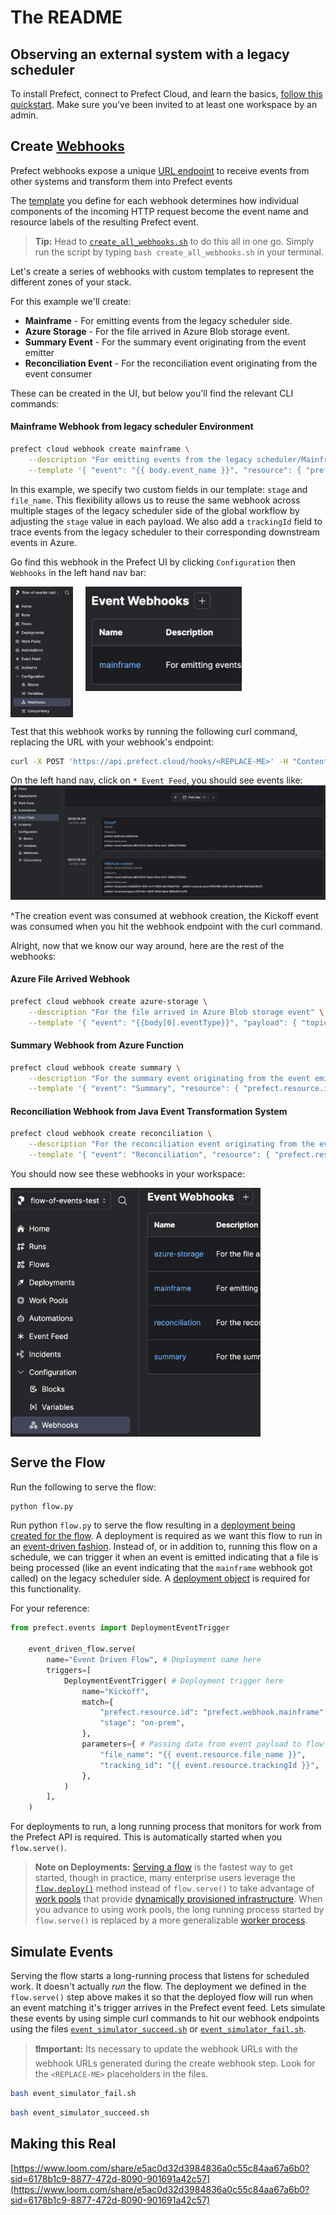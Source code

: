 # The README

## Observing an external system with a legacy scheduler

To install Prefect, connect to Prefect Cloud, and learn the basics, [follow this quickstart](https://docs-3.prefect.io/3.0rc/get-started/quickstart#connect-to-prefects-api). Make sure you've been invited to at least one workspace by an admin.

## Create [Webhooks](https://docs-3.prefect.io/3.0rc/automate/events/webhook-triggers)

Prefect webhooks expose a unique [URL endpoint](https://docs-3.prefect.io/3.0rc/automate/events/webhook-triggers#webhook-endpoints) to receive events from other systems and transform them into Prefect events

The [template](https://docs-3.prefect.io/3.0rc/automate/events/webhook-triggers#webhook-templates) you define for each webhook determines how individual components of the incoming HTTP request become the event name and resource labels of the resulting Prefect event.

> **Tip:** Head to [`create_all_webhooks.sh`](create_all_webhooks.sh) to do this all in one go. Simply run the script by typing `bash create_all_webhooks.sh` in your terminal.

Let's create a series of webhooks with custom templates to represent the different zones of your stack.

For this example we'll create:

- **Mainframe** - For emitting events from the legacy scheduler side.
- **Azure Storage** - For the file arrived in Azure Blob storage event.
- **Summary Event** - For the summary event originating from the event emitter
- **Reconciliation Event** - For the reconciliation event originating from the event consumer

These can be created in the UI, but below you'll find the relevant CLI commands:

#### Mainframe Webhook from legacy scheduler Environment
```bash
prefect cloud webhook create mainframe \
    --description "For emitting events from the legacy scheduler/Mainframe side" \
    --template '{ "event": "{{ body.event_name }}", "resource": { "prefect.resource.id": "prefect.webhook.mainframe", "prefect.resource.name": "prefect.webhook.mainframe", "stage": "{{ body.stage }}", "file_name": "{{ body.file_name }}", "trackingId": "{{ body.trackingId }}" } }'
```
In this example, we specify two custom fields in our template: `stage` and `file_name`. This flexibility allows us to reuse the same webhook across multiple stages of the legacy scheduler side of the global workflow by adjusting the `stage` value in each payload. We also add a `trackingId` field to trace events from the legacy scheduler to their corresponding downstream events in Azure.

Go find this webhook in the Prefect UI by clicking `Configuration` then `Webhooks` in the left hand nav bar:

<div style="display: flex; align-items: flex-start;">
  <img src="images/left_hand_nav.png" alt="Left hand nav" width="100"/>
  <img src="images/first_webhook_1.png" alt="Second image" width="250" style="margin-left: 20px;"/>
</div>


Test that this webhook works by running the following curl command, replacing the URL with your webhook's endpoint:
```bash
curl -X POST 'https://api.prefect.cloud/hooks/<REPLACE-ME>' -H "Content-Type: application/json" -d '{"event_name": "kickoff", "file_name": "example_file.csv", "stage": "on-prem"}'
```

On the left hand nav, click on `* Event Feed`, you should see events like:
![alt text](images/kickoff_event.png) 

^The creation event was consumed at webhook creation, the Kickoff event was consumed when you hit the webhook endpoint with the curl command.

Alright, now that we know our way around, here are the rest of the webhooks:

#### Azure File Arrived Webhook
```bash
prefect cloud webhook create azure-storage \
    --description "For the file arrived in Azure Blob storage event" \
    --template '{ "event": "{{body[0].eventType}}", "payload": { "topic": "{{body[0].topic}}", "subject": "{{body[0].subject}}", "eventType": "{{body[0].eventType}}", "eventTime": "{{body[0].eventTime}}", "id": "{{body[0].id}}", "data": { "api": "{{body[0].data.api}}", "clientRequestId": "{{body[0].data.clientRequestId}}", "requestId": "{{body[0].data.requestId}}", "eTag": "{{body[0].data.eTag}}", "contentType": "{{body[0].data.contentType}}", "contentLength": "{{body[0].data.contentLength}}", "blobType": "{{body[0].data.blobType}}", "url": "{{body[0].data.url}}", "sequencer": "{{body[0].data.sequencer}}", "storageDiagnostics": { "batchId": "{{body[0].data.storageDiagnostics.batchId}}" } }, "dataVersion": "", "metadataVersion": "1" }, "resource": { "prefect.resource.id": "{{ body[0].data.url }}", "url": "{{body[0].data.url}}" } }'
```

#### Summary Webhook from Azure Function

```bash
prefect cloud webhook create summary \
    --description "For the summary event originating from the event emitter" \
    --template '{ "event": "Summary", "resource": { "prefect.resource.id": "prefect.webhook.summary", "prefect.resource.name": "prefect.webhook.summary", "totalRecordsSent": "{{ body.totalRecordsSent }}", "trackingId": "{{ body.trackingId }}" } }'
```

#### Reconciliation Webhook from Java Event Transformation System
```bash
prefect cloud webhook create reconciliation \
    --description "For the reconciliation event originating from the event consumer" \
    --template '{ "event": "Reconciliation", "resource": { "prefect.resource.id": "prefect.webhook.reconciliation", "prefect.resource.name": "prefect.webhook.reconciliation", "totalRecordsReceived": "{{ body.totalRecordsReceived }}", "trackingId": "{{ body.trackingId }}" } }'
```
You should now see these webhooks in your workspace:

<div style="display: flex; align-items: flex-start;">
  <img src="images/all_webhooks_4.png" alt="Left hand nav" width="400"/>
</div>

## Serve the Flow 

Run the following to serve the flow:
```bash
python flow.py
```

Run python `flow.py` to serve the flow resulting in a [deployment being created for the flow](https://docs-3.prefect.io/3.0rc/deploy/index). A deployment is required as we want this flow to run in an [event-driven fashion](https://docs-3.prefect.io/3.0rc/automate/events/automations-triggers#create-an-automation-with-deployment-triggers). Instead of, or in addition to, running this flow on a schedule, we can trigger it when an event is emitted indicating that a file is being processed (like an event indicating that the `mainframe` webhook got called) on the legacy scheduler side. A [deployment object](https://docs-3.prefect.io/3.0rc/deploy/index#deployment-schema) is required for this functionality.

For your reference:
```python
from prefect.events import DeploymentEventTrigger

    event_driven_flow.serve(
        name="Event Driven Flow", # Deployment name here
        triggers=[
            DeploymentEventTrigger( # Deployment trigger here
                name="Kickoff",
                match={
                    "prefect.resource.id": "prefect.webhook.mainframe",
                    "stage": "on-prem",
                },
                parameters={ # Passing data from event payload to flow parameters here
                    "file_name": "{{ event.resource.file_name }}",
                    "tracking_id": "{{ event.resource.trackingId }}",
                },
            )
        ],
    )
```

For deployments to run, a long running process that monitors for work from the Prefect API is required. This is automatically started when you `flow.serve()`.

> **Note on Deployments:** [Serving a flow](https://docs-3.prefect.io/3.0rc/deploy/run-flows-in-local-processes) is the fastest way to get started, though in practice, many enterprise users leverage the [`flow.deploy()`](https://docs-3.prefect.io/3.0rc/deploy/infrastructure-concepts/work-pools) method instead of `flow.serve()` to take advantage of [work pools](https://docs-3.prefect.io/3.0rc/deploy/infrastructure-concepts/work-pools) that provide [dynamically provisioned infrastructure](https://docs-3.prefect.io/3.0rc/deploy/index#dynamic-infrastructure). When you advance to using work pools, the long running process started by `flow.serve()` is replaced by a more generalizable [worker process](https://docs-3.prefect.io/3.0rc/deploy/infrastructure-concepts/workers).

## Simulate Events

Serving the flow starts a long-running process that listens for scheduled work. It doesn't actually _run_ the flow. The deployment we defined in the `flow.serve()` step above makes it so that the deployed flow will run when an event matching it's trigger arrives in the Prefect event feed. Lets simulate these events by using simple curl commands to hit our webhook endpoints using the files [`event_simulator_succeed.sh`](event_simulator_succeed.sh) or [`event_simulator_fail.sh`](event_simulator_fail.sh).

> **❗Important:** Its necessary to update the webhook URLs with the webhook URLs generated during the create webhook step. Look for the `<REPLACE-ME>` placeholders in the files.

```bash
bash event_simulator_fail.sh
```

```bash
bash event_simulator_succeed.sh
```

## Making this Real

[https://www.loom.com/share/e5ac0d32d3984836a0c55c84aa67a6b0?sid=6178b1c9-8877-472d-8090-901691a42c57](https://www.loom.com/share/e5ac0d32d3984836a0c55c84aa67a6b0?sid=6178b1c9-8877-472d-8090-901691a42c57)

